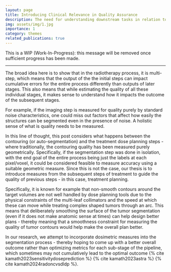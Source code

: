 ```yaml
---
layout: page
title: Introducing Clinical Relevance in Quality Assurance
description: The need for understanding downstream tasks in relation to measuring quality of AI model automation.
img: assets/img/1.jpg
importance: 1
category: themes
related_publications: true
---
```


This is a WIP (Work-In-Progress): this message will be removed once sufficient progress has been made. 

-------------

The broad idea here is to show that in the radiotherapy process, it is multi-step, which means that the output of the the initial steps can impact cumulative errors for the entire process differently than outputs of later stages. This also means that while estimating the quality of all these individual stages, it makes sense to understand how it impacts the outcome of the subsequent stages. 

For example, if the imaging step is measured for quality purely by standard noise characteristics, one could miss out factors that affect how easily the structures can be segmented even in the presence of noise. A holistic sense of what is quality needs to be measured.

In this line of thought, this post considers what happens between the contouring (or auto-segmentation) and the treatment dose planning steps - where traditionally, the contouring quality has been measured purely geometrically. Specifically, if the segmentation step was done in isolation, with the end goal of the entire process being just the labels at each pixel/voxel, it could be considered feasible to measure accuracy using a suitable geometric measure. Since this is not the case, our thesis is to introduce measures from the subsequent steps of treatment to guide the quality of previous steps - in this case, treatment planning.

Specifically, it is known for example that non-smooth contours around the target volumes are not well handled by dose planning tools due to the physical constraints of the multi-leaf collimators and the speed at which these can move while treating complex shaped tumors through an arc. This means that deliberately smoothing the surface of the tumor segmentation (even if it does not make anatomic sense at times) can help design better plans - thereby meaning that a smoothness constraint for measuring the quality of tumor contours would help make the overall plan better.

In our research, we attempt to incorporate dosimetric measures into the segmentation process - thereby hoping to come up with a better overall outcome rather than optimizing metrics for each sub-stage of the pipeline, which sometimes may not cumulatively lead to the optimal outcome {% cite kamath2023sensitivitydoseprediction %} {% cite kamath2023astra %} {% cite kamath2024radoncvsdldp %}.